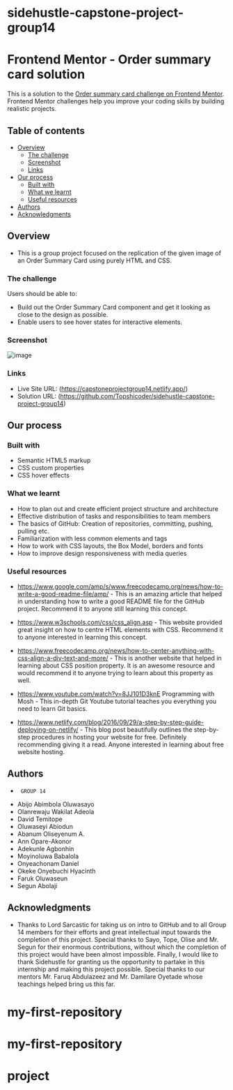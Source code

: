 # sidehustle-capstone-project-group14

# Frontend Mentor - Order summary card solution

This is a solution to the [Order summary card challenge on Frontend Mentor](https://www.frontendmentor.io/challenges/order-summary-component-QlPmajDUj). Frontend Mentor challenges help you improve your coding skills by building realistic projects. 

## Table of contents
- [Overview](#overview)
  - [The challenge](#the-challenge)
  - [Screenshot](#screenshot)
  - [Links](#links)
- [Our process](#our-process)
  - [Built with](#built-with)
  - [What we learnt](#what-we-learnt)
  - [Useful resources](#useful-resources)
- [Authors](#authors)
- [Acknowledgments](#acknowledgments)

## Overview
- This is a group project focused on the replication of the given image of an Order Summary Card using purely HTML and CSS.

### The challenge
Users should be able to:
- Build out the Order Summary Card component and get it looking as close to the design as possible.
- Enable users to see hover states for interactive elements.

### Screenshot
![image](https://github.com/Topshicoder/sidehustle-capstone-project-group14/blob/master/images/finishedprojectscreenshot.png)



### Links
- Live Site URL: (https://capstoneprojectgroup14.netlify.app/)
-  Solution URL: (https://github.com/Topshicoder/sidehustle-capstone-project-group14)


## Our process

### Built with
- Semantic HTML5 markup
- CSS custom properties
- CSS hover effects
  
### What we learnt
- How to plan out and create efficient project structure and architecture
- Effective distribution of tasks and responsibilities to team members
- The basics of GitHub: Creation of repositories, committing, pushing, pulling etc.
- Familiarization with less common elements and tags
- How to work with CSS layouts, the Box Model, borders and fonts
- How to improve design responsiveness with media queries


### Useful resources
- https://www.google.com/amp/s/www.freecodecamp.org/news/how-to-write-a-good-readme-file/amp/ - This is an amazing article that helped in understanding how to write a good README file for the GitHub project. Recommend it to anyone still learning this concept.

- https://www.w3schools.com/css/css_align.asp - This website provided great insight on how to centre HTML elements with CSS. Recommend it to anyone interested in learning this concept.

- https://www.freecodecamp.org/news/how-to-center-anything-with-css-align-a-div-text-and-more/ - This is another website that helped in learning about CSS position property. It is an awesome resource and would recommend it to anyone trying to learn about this property as well.

- https://www.youtube.com/watch?v=8JJ101D3knE 
Programming with Mosh - This in-depth Git Youtube tutorial teaches you everything you need to learn Git basics.

- https://www.netlify.com/blog/2016/09/29/a-step-by-step-guide-deploying-on-netlify/ - This blog post beautifully outlines the step-by-step procedures in hosting your website for free. Definitely recommending giving it a read. Anyone interested in learning about free website hosting.


## Authors
-      GROUP 14
- Abijo Abimbola Oluwasayo 
- Olanrewaju Wakilat Adeola  
- David Temitope 
- Oluwaseyi Abiodun 
- Abanum Oliseyenum A.
- Ann Opare-Akonor
- Adekunle Agbonhin  
- Moyinoluwa Babalola 
- Onyeachonam Daniel 
- Okeke Onyebuchi Hyacinth 
- Faruk Oluwaseun 
- Segun Abolaji 
 
## Acknowledgments
- Thanks to Lord Sarcastic for taking us on intro to GitHub and to all Group 14 members for their efforts and great intellectual input towards the completion of this project. Special thanks to Sayo, Tope, Olise and Mr. Segun for their enormous contributions, without which the completion of this project would have been almost impossible. 
Finally, I would like to thank Sidehustle for granting us the opportunity to partake in this internship and making this project possible. Special thanks to our mentors Mr. Faruq Abdulazeez and Mr. Damilare Oyetade whose teachings helped bring us this far.
 # my-first-repository
# my-first-repository
 # project
